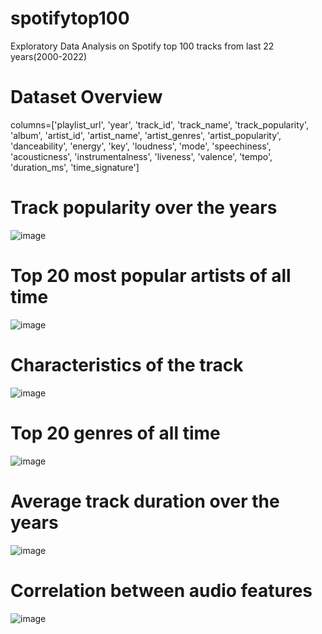 # spotifytop100
Exploratory Data Analysis on Spotify top 100 tracks from last 22 years(2000-2022)
# Dataset Overview
columns=['playlist_url', 'year', 'track_id', 'track_name', 'track_popularity',
       'album', 'artist_id', 'artist_name', 'artist_genres',
       'artist_popularity', 'danceability', 'energy', 'key', 'loudness',
       'mode', 'speechiness', 'acousticness', 'instrumentalness', 'liveness',
       'valence', 'tempo', 'duration_ms', 'time_signature']
# Track popularity over the years
![image](https://github.com/palak126/spotifytop100/assets/149436003/c7be30bd-cedc-452d-932d-34e95aa75583)
# Top 20 most popular artists of all time
![image](https://github.com/palak126/spotifytop100/assets/149436003/d6de539b-37b8-4451-8f53-753cd424ae42)
# Characteristics of the track
![image](https://github.com/palak126/spotifytop100/assets/149436003/6a38b20f-a20b-4120-9769-bc002cc54ae1)
# Top 20 genres of all time
![image](https://github.com/palak126/spotifytop100/assets/149436003/0f2fa5f5-9e12-4ca7-a997-1777f4823446)
# Average track duration over the years
![image](https://github.com/palak126/spotifytop100/assets/149436003/8d93942b-7adc-476e-af86-4523b58f53cd)
# Correlation between audio features
![image](https://github.com/palak126/spotifytop100/assets/149436003/84f5461e-d0bf-4730-afdb-9b57159619ff)




